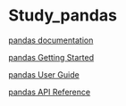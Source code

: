 # Study_pandas

[pandas documentation](https://pandas.pydata.org/docs/)

[pandas Getting Started](https://pandas.pydata.org/docs/getting_started/index.html#getting-started)

[pandas User Guide](https://pandas.pydata.org/docs/user_guide/index.html#user-guide)

[pandas API Reference](https://pandas.pydata.org/docs/reference/index.html#api)
